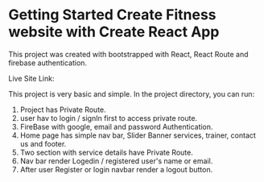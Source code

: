 # Getting Started Create Fitness website with Create React App

This project was created with bootstrapped with React, React Route and firebase authentication.

Live Site Link:


This project is very basic and simple.
In the project directory, you can run:

1. Project has Private Route.
2. user hav to login / signIn first to access private route.
3. FireBase  with google, email and password Authentication.
4. Home page has simple nav bar, Slider Banner services, trainer, contact us and footer.
5. Two section with service details have Private Route.
6. Nav bar render Logedin / registered user's name or email. 
7. After user Register or login navbar render a logout button.

